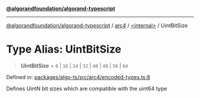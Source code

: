 [**@algorandfoundation/algorand-typescript**](../../../README.md)

***

[@algorandfoundation/algorand-typescript](../../../README.md) / [arc4](../../README.md) / [\<internal\>](../README.md) / UintBitSize

# Type Alias: UintBitSize

> **UintBitSize** = `8` \| `16` \| `24` \| `32` \| `40` \| `48` \| `56` \| `64`

Defined in: [packages/algo-ts/src/arc4/encoded-types.ts:8](https://github.com/algorandfoundation/puya-ts/blob/main/packages/algo-ts/src/arc4/encoded-types.ts#L8)

Defines UintN bit sizes which are compatible with the uint64 type
